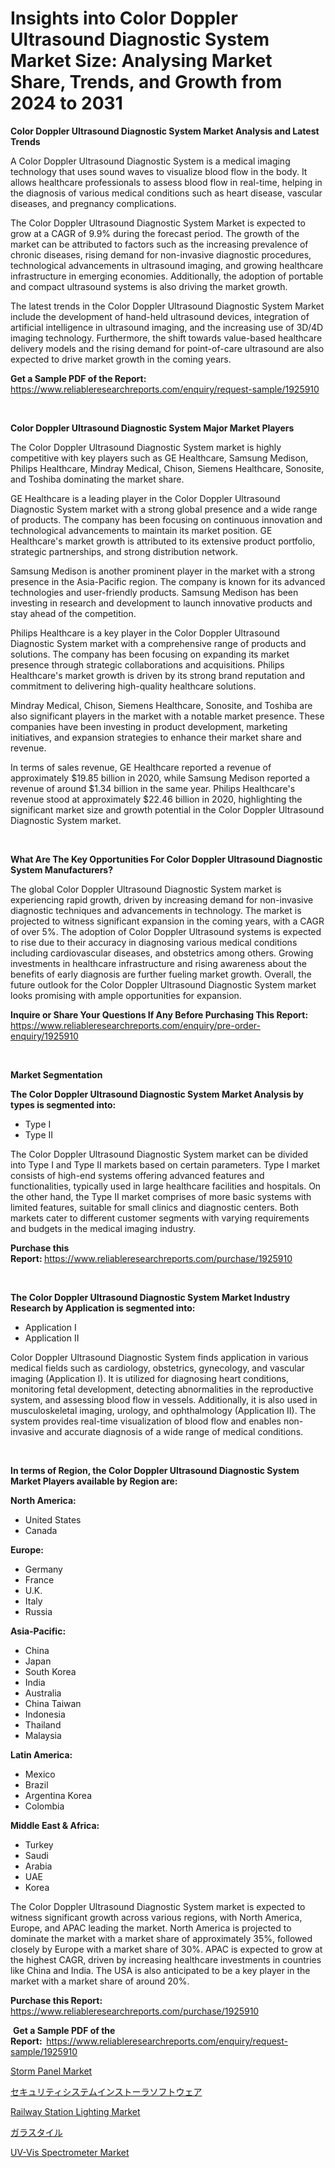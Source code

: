 <p><h1>Insights into Color Doppler Ultrasound Diagnostic System Market Size: Analysing Market Share, Trends, and Growth from 2024 to 2031</h1></p><p><strong>Color Doppler Ultrasound Diagnostic System Market Analysis and Latest Trends</strong></p>
<p><p>A Color Doppler Ultrasound Diagnostic System is a medical imaging technology that uses sound waves to visualize blood flow in the body. It allows healthcare professionals to assess blood flow in real-time, helping in the diagnosis of various medical conditions such as heart disease, vascular diseases, and pregnancy complications.</p><p>The Color Doppler Ultrasound Diagnostic System Market is expected to grow at a CAGR of 9.9% during the forecast period. The growth of the market can be attributed to factors such as the increasing prevalence of chronic diseases, rising demand for non-invasive diagnostic procedures, technological advancements in ultrasound imaging, and growing healthcare infrastructure in emerging economies. Additionally, the adoption of portable and compact ultrasound systems is also driving the market growth.</p><p>The latest trends in the Color Doppler Ultrasound Diagnostic System Market include the development of hand-held ultrasound devices, integration of artificial intelligence in ultrasound imaging, and the increasing use of 3D/4D imaging technology. Furthermore, the shift towards value-based healthcare delivery models and the rising demand for point-of-care ultrasound are also expected to drive market growth in the coming years.</p></p>
<p><strong>Get a Sample PDF of the Report:&nbsp;</strong> <a href="https://www.reliableresearchreports.com/enquiry/request-sample/1925910">https://www.reliableresearchreports.com/enquiry/request-sample/1925910</a></p>
<p>&nbsp;</p>
<p><strong>Color Doppler Ultrasound Diagnostic System Major Market Players</strong></p>
<p><p>The Color Doppler Ultrasound Diagnostic System market is highly competitive with key players such as GE Healthcare, Samsung Medison, Philips Healthcare, Mindray Medical, Chison, Siemens Healthcare, Sonosite, and Toshiba dominating the market share. </p><p>GE Healthcare is a leading player in the Color Doppler Ultrasound Diagnostic System market with a strong global presence and a wide range of products. The company has been focusing on continuous innovation and technological advancements to maintain its market position. GE Healthcare's market growth is attributed to its extensive product portfolio, strategic partnerships, and strong distribution network.</p><p>Samsung Medison is another prominent player in the market with a strong presence in the Asia-Pacific region. The company is known for its advanced technologies and user-friendly products. Samsung Medison has been investing in research and development to launch innovative products and stay ahead of the competition.</p><p>Philips Healthcare is a key player in the Color Doppler Ultrasound Diagnostic System market with a comprehensive range of products and solutions. The company has been focusing on expanding its market presence through strategic collaborations and acquisitions. Philips Healthcare's market growth is driven by its strong brand reputation and commitment to delivering high-quality healthcare solutions.</p><p>Mindray Medical, Chison, Siemens Healthcare, Sonosite, and Toshiba are also significant players in the market with a notable market presence. These companies have been investing in product development, marketing initiatives, and expansion strategies to enhance their market share and revenue.</p><p>In terms of sales revenue, GE Healthcare reported a revenue of approximately $19.85 billion in 2020, while Samsung Medison reported a revenue of around $1.34 billion in the same year. Philips Healthcare's revenue stood at approximately $22.46 billion in 2020, highlighting the significant market size and growth potential in the Color Doppler Ultrasound Diagnostic System market.</p></p>
<p>&nbsp;</p>
<p><strong>What Are The Key Opportunities For Color Doppler Ultrasound Diagnostic System Manufacturers?</strong></p>
<p><p>The global Color Doppler Ultrasound Diagnostic System market is experiencing rapid growth, driven by increasing demand for non-invasive diagnostic techniques and advancements in technology. The market is projected to witness significant expansion in the coming years, with a CAGR of over 5%. The adoption of Color Doppler Ultrasound systems is expected to rise due to their accuracy in diagnosing various medical conditions including cardiovascular diseases, and obstetrics among others. Growing investments in healthcare infrastructure and rising awareness about the benefits of early diagnosis are further fueling market growth. Overall, the future outlook for the Color Doppler Ultrasound Diagnostic System market looks promising with ample opportunities for expansion.</p></p>
<p><strong>Inquire or Share Your Questions If Any Before Purchasing This Report:</strong> <a href="https://www.reliableresearchreports.com/enquiry/pre-order-enquiry/1925910">https://www.reliableresearchreports.com/enquiry/pre-order-enquiry/1925910</a></p>
<p>&nbsp;</p>
<p><strong>Market Segmentation</strong></p>
<p><strong>The Color Doppler Ultrasound Diagnostic System Market Analysis by types is segmented into:</strong></p>
<p><ul><li>Type I</li><li>Type II</li></ul></p>
<p><p>The Color Doppler Ultrasound Diagnostic System market can be divided into Type I and Type II markets based on certain parameters. Type I market consists of high-end systems offering advanced features and functionalities, typically used in large healthcare facilities and hospitals. On the other hand, the Type II market comprises of more basic systems with limited features, suitable for small clinics and diagnostic centers. Both markets cater to different customer segments with varying requirements and budgets in the medical imaging industry.</p></p>
<p><strong>Purchase this Report:&nbsp;</strong><a href="https://www.reliableresearchreports.com/purchase/1925910">https://www.reliableresearchreports.com/purchase/1925910</a></p>
<p>&nbsp;</p>
<p><strong>The Color Doppler Ultrasound Diagnostic System Market Industry Research by Application is segmented into:</strong></p>
<p><ul><li>Application I</li><li>Application II</li></ul></p>
<p><p>Color Doppler Ultrasound Diagnostic System finds application in various medical fields such as cardiology, obstetrics, gynecology, and vascular imaging (Application I). It is utilized for diagnosing heart conditions, monitoring fetal development, detecting abnormalities in the reproductive system, and assessing blood flow in vessels. Additionally, it is also used in musculoskeletal imaging, urology, and ophthalmology (Application II). The system provides real-time visualization of blood flow and enables non-invasive and accurate diagnosis of a wide range of medical conditions.</p></p>
<p>&nbsp;</p>
<p><strong>In terms of Region, the Color Doppler Ultrasound Diagnostic System Market Players available by Region are:</strong></p>
<p>
    <p> <strong> North America: </strong>
        <ul>
            <li>United States</li>
            <li>Canada</li>
        </ul>
        </p> 
    <p> <strong> Europe: </strong>
        <ul>
            <li>Germany</li>
            <li>France</li>
            <li>U.K.</li>
            <li>Italy</li>
            <li>Russia</li>
        </ul>
        </p> 
    <p> <strong> Asia-Pacific: </strong>
        <ul>
            <li>China</li>
            <li>Japan</li>
            <li>South Korea</li>
            <li>India</li>
            <li>Australia</li>
            <li>China Taiwan</li>
            <li>Indonesia</li>
            <li>Thailand</li>
            <li>Malaysia</li>
        </ul>
        </p> 
    <p> <strong> Latin America: </strong>
        <ul>
            <li>Mexico</li>
            <li>Brazil</li>
            <li>Argentina Korea</li>
            <li>Colombia</li>
        </ul>
        </p> 
    <p> <strong> Middle East & Africa: </strong>
        <ul>
            <li>Turkey</li>
            <li>Saudi</li>
            <li>Arabia</li>
            <li>UAE</li>
            <li>Korea</li>
        </ul>
    </p>
    </p>
<p><p>The Color Doppler Ultrasound Diagnostic System market is expected to witness significant growth across various regions, with North America, Europe, and APAC leading the market. North America is projected to dominate the market with a market share of approximately 35%, followed closely by Europe with a market share of 30%. APAC is expected to grow at the highest CAGR, driven by increasing healthcare investments in countries like China and India. The USA is also anticipated to be a key player in the market with a market share of around 20%.</p></p>
<p><strong>Purchase this Report: </strong><a href="https://www.reliableresearchreports.com/purchase/1925910">https://www.reliableresearchreports.com/purchase/1925910</a></p>
<p>&nbsp;<strong>Get a Sample PDF of the Report:&nbsp;&nbsp;</strong><a href="https://www.reliableresearchreports.com/enquiry/request-sample/1925910">https://www.reliableresearchreports.com/enquiry/request-sample/1925910</a></p>
<p><strong></strong></p>
<p><p><a href="https://view.publitas.com/reportprime-1/storm-panel-market-growth-market-trends-covid-19-impact-and-forecasts-for-period-from-2024-2031/">Storm Panel Market</a></p><p><a href="https://medium.com/@terrellconn_13145/%E3%82%BB%E3%82%AD%E3%83%A5%E3%83%AA%E3%83%86%E3%82%A3%E3%82%B7%E3%82%B9%E3%83%86%E3%83%A0%E3%82%A4%E3%83%B3%E3%82%B9%E3%83%88%E3%83%BC%E3%83%A9%E3%83%BC%E3%82%BD%E3%83%95%E3%83%88%E3%82%A6%E3%82%A7%E3%82%A2%E5%B8%82%E5%A0%B4%E3%81%AF-%E5%B8%82%E5%A0%B4%E3%82%B7%E3%82%A7%E3%82%A2-%E3%82%B5%E3%82%A4%E3%82%BA-%E3%81%8A%E3%82%88%E3%81%B32031%E5%B9%B4%E3%81%BE%E3%81%A7%E3%81%AE%E4%BA%88%E6%B8%AC%E3%81%AB%E7%84%A6%E7%82%B9%E3%82%92%E5%BD%93%E3%81%A6%E3%81%A6%E3%81%84%E3%81%BE%E3%81%99-929cc851dab5">セキュリティシステムインストーラソフトウェア</a></p><p><a href="https://view.publitas.com/reportprime-1/railway-station-lighting-market-analysis-examines-its-scope-on-growth-opportunities-and-forecasted-trends-spanning-from-2024-to-2031/">Railway Station Lighting Market</a></p><p><a href="https://medium.com/@terrellconn_13145/%E3%82%AC%E3%83%A9%E3%82%B9%E3%82%BF%E3%82%A4%E3%83%AB%E5%B8%82%E5%A0%B4-%E7%A8%AE%E9%A1%9E-%E7%94%A8%E9%80%94-%E3%81%8A%E3%82%88%E3%81%B3%E5%9C%B0%E7%90%86%E3%81%AB%E3%82%88%E3%82%8B%E5%8C%85%E6%8B%AC%E7%9A%84%E3%81%AA%E8%A9%95%E4%BE%A1-60d8b3bb5f49">ガラスタイル</a></p><p><a href="https://full-wildebeest-80b.notion.site/UV-Vis-Spectrometer-Market-Size-Furnishes-Valuable-Information-Encompassing-Market-Share-Market-Tre-372039c217ab498a9f7bcd48ee3b53e3">UV-Vis Spectrometer Market</a></p></p>